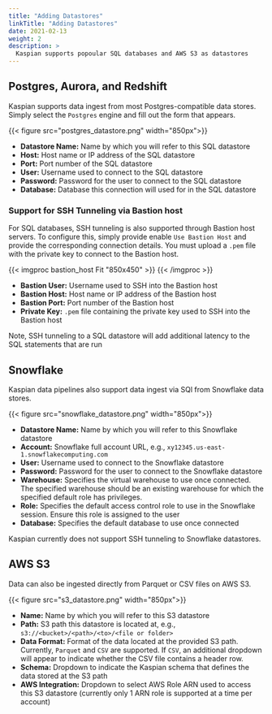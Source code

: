 ```yaml
---
title: "Adding Datastores"
linkTitle: "Adding Datastores"
date: 2021-02-13
weight: 2
description: >
  Kaspian supports popoular SQL databases and AWS S3 as datastores
---
```


## Postgres, Aurora, and Redshift
Kaspian supports data ingest from most Postgres-compatible data stores. Simply select the `Postgres` engine and fill out the form that appears.

{{< figure src="postgres_datastore.png" width="850px">}}

* __Datastore Name:__ Name by which you will refer to this SQL datastore
* __Host:__ Host name or IP address of the SQL datastore
* __Port:__ Port number of the SQL datastore
* __User:__ Username used to connect to the SQL datastore
* __Password:__ Password for the user to connect to the SQL datastore
* __Database:__ Database this connection will used for in the SQL datastore

### Support for SSH Tunneling via Bastion host
For SQL databases, SSH tunneling is also supported through Bastion host servers. To configure this, simply provide enable `Use Bastion Host` and provide the corresponding connection details. You must upload a `.pem` file with the private key to connect to the Bastion host.

{{< imgproc bastion_host Fit "850x450" >}}
{{< /imgproc >}}

* __Bastion User:__ Username used to SSH into the Bastion host
* __Bastion Host:__ Host name or IP address of the Bastion host
* __Bastion Port:__ Port number of the Bastion host
* __Private Key:__ `.pem` file containing the private key used to SSH into the Bastion host

Note, SSH tunneling to a SQL datastore will add additional latency to the SQL statements that are run

## Snowflake
Kaspian data pipelines also support data ingest via SQl from Snowflake data stores.

{{< figure src="snowflake_datastore.png" width="850px">}}

* __Datastore Name:__ Name by which you will refer to this Snowflake datastore
* __Account:__ Snowflake full account URL, e.g., `xy12345.us-east-1.snowflakecomputing.com`
* __User:__ Username used to connect to the Snowflake datastore
* __Password:__ Password for the user to connect to the Snowflake datastore
* __Warehouse:__ Specifies the virtual warehouse to use once connected. The specified warehouse should be an existing warehouse for which the specified default role has privileges.
* __Role:__ Specifies the default access control role to use in the Snowflake session. Ensure this role is assigned to the user
* __Database:__ Specifies the default database to use once connected

Kaspian currently does not support SSH tunneling to Snowflake datastores.

## AWS S3
Data can also be ingested directly from Parquet or CSV files on AWS S3. 

{{< figure src="s3_datastore.png" width="850px">}}

* __Name:__ Name by which you will refer to this S3 datastore
* __Path:__ S3 path this datastore is located at, e.g., `s3://<bucket>/<path>/<to>/<file or folder>`
* __Data Format:__ Format of the data located at the provided S3 path. Currently, `Parquet` and `CSV` are supported. If `CSV`, an additional dropdown will appear to indicate whether the CSV file contains a header row.
* __Schema:__ Dropdown to indicate the Kaspian schema that defines the data stored at the S3 path
* __AWS Integration:__ Dropdown to select AWS Role ARN used to access this S3 datastore (currently only 1 ARN role is supported at a time per account)
